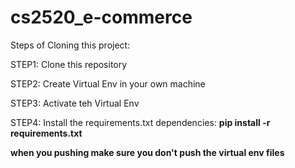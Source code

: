 # cs2520_e-commerce

Steps of Cloning this project:


STEP1: Clone this repository

STEP2: Create Virtual Env in your own machine

STEP3: Activate teh Virtual Env

STEP4: Install the requirements.txt dependencies: **pip install -r requirements.txt**


**when you pushing make sure you don't push the virtual env files**
